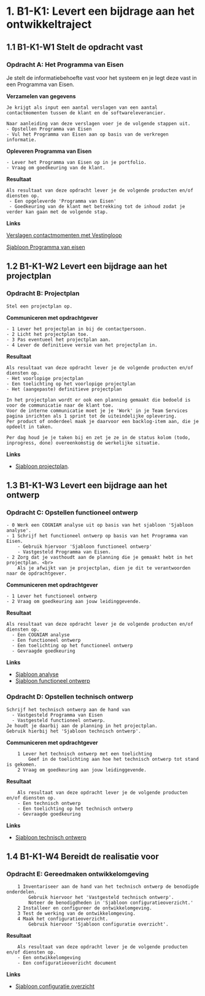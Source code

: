 # 1. B1-K1: Levert een bijdrage aan het ontwikkeltraject 

## 1.1 B1-K1-W1 Stelt de opdracht vast

### Opdracht A: Het Programma van Eisen 

Je stelt de informatiebehoefte vast voor het systeem en je legt deze vast in een Programma van Eisen.  
 
__Verzamelen van gegevens__

    Je krijgt als input een aantal verslagen van een aantal contactmomenten tussen de klant en de softwareleverancier. 

    Naar aanleiding van deze verslagen voer je de volgende stappen uit.
    - Opstellen Programma van Eisen 
    - Vul het Programma van Eisen aan op basis van de verkregen informatie.  

 
__Opleveren Programma van Eisen__ 
  
    - Lever het Programma van Eisen op in je portfolio.  
    - Vraag om goedkeuring van de klant. 
 
__Resultaat__ 

    Als resultaat van deze opdracht lever je de volgende producten en/of diensten op. 
     - Een opgeleverde 'Programma van Eisen' 
     - Goedkeuring van de klant met betrekking tot de inhoud zodat je verder kan gaan met de volgende stap. 

__Links__

[Verslagen contactmomenten met Vestingloop](https://elo.kw1c.nl/CMS/Studie/811%20ICT-Academie/811%20VakkenInhoud/%5BB.17%20MUL%5D%20Multidisciplinair%20project/25187%20%C2%A0%20Applicatie-%20en%20mediaontwikkelaar/Periode%2008/Projecten/Vestingloop%2025187/Vestingloop.docx)

[Sjabloon Programma van eisen](https://elo.kw1c.nl/CMS/Studie/811%20ICT-Academie/811%20VakkenInhoud/%5BB.17%20MUL%5D%20Multidisciplinair%20project/25187%20%C2%A0%20Applicatie-%20en%20mediaontwikkelaar/Periode%2008/Projecten/Vestingloop%2025187/Sjabloon%20Programma%20van%20Eisen.docx) 

## 1.2 B1-K1-W2 Levert een bijdrage aan het projectplan

### Opdracht B: Projectplan

    Stel een projectplan op. 
 
__Communiceren met opdrachtgever__ 
    
    - 1 Lever het projectplan in bij de contactpersoon. 
    - 2 Licht het projectplan toe. 
    - 3 Pas eventueel het projectplan aan. 
    - 4 Lever de definitieve versie van het projectplan in. 
 
__Resultaat__ 
        
    Als resultaat van deze opdracht lever je de volgende producten en/of diensten op. 
    - Het voorlopige projectplan
    - Een toelichting op het voorlopige projectplan
    - Het (aangepaste) definitieve projectplan 

    In het projectplan wordt er ook een planning gemaakt die bedoeld is voor de communicatie naar de klant toe.
    Voor de interne communicatie moet je je 'Work' in je Team Services pagina inrichten als 1 sprint tot de uiteindelijke oplevering.
    Per product of onderdeel maak je daarvoor een backlog-item aan, die je opdeelt in taken.

    Per dag houd je je taken bij en zet je ze in de status kolom (todo, inprogress, done) overeenkomstig de werkelijke situatie.

__Links__

   - [Sjabloon projectplan](https://elo.kw1c.nl/CMS/Studie/811%20ICT-Academie/811%20VakkenInhoud/%5BB.17%20MUL%5D%20Multidisciplinair%20project/25187%20%C2%A0%20Applicatie-%20en%20mediaontwikkelaar/Periode%2008/Projecten/Vestingloop%2025187/Sjabloon%20projectplan.docx).  
 
## 1.3 B1-K1-W3 Levert een bijdrage aan het ontwerp


### Opdracht C: Opstellen functioneel ontwerp
 
    - 0 Werk een COGNIAM analyse uit op basis van het sjabloon 'Sjabloon analyse'.
    - 1 Schrijf het functioneel ontwerp op basis van het Programma van Eisen. 
        - Gebruik hiervoor 'Sjabloon functioneel ontwerp' 
        - Vastgesteld Programma van Eisen. 
    - 2 Zorg dat je vasthoudt aan de planning die je gemaakt hebt in het projectplan. <br> 
        Als je afwijkt van je projectplan, dien je dit te verantwoorden naar de opdrachtgever. 
 
__Communiceren met opdrachtgever__
 
    - 1 Lever het functioneel ontwerp
    - 2 Vraag om goedkeuring aan jouw leidinggevende. 
 
__Resultaat__
 
    Als resultaat van deze opdracht lever je de volgende producten en/of diensten op. 
      - Een COGNIAM analyse
      - Een functioneel ontwerp
      - Een toelichting op het functioneel ontwerp
      - Gevraagde goedkeuring 

__Links__

   - [Sjabloon analyse](https://elo.kw1c.nl/CMS/Studie/811%20ICT-Academie/811%20VakkenInhoud/%5BB.17%20MUL%5D%20Multidisciplinair%20project/25187%20%C2%A0%20Applicatie-%20en%20mediaontwikkelaar/Periode%2008/Projecten/Vestingloop%2025187/Analyse%20sjabloon.xlsx)
   - [Sjabloon functioneel ontwerp](https://elo.kw1c.nl/CMS/Studie/811%20ICT-Academie/811%20VakkenInhoud/%5BB.17%20MUL%5D%20Multidisciplinair%20project/25187%20%C2%A0%20Applicatie-%20en%20mediaontwikkelaar/Periode%2008/Projecten/Vestingloop%2025187/Sjabloon%20functioneel%20ontwerp.docx)

### Opdracht D: Opstellen technisch ontwerp 

    Schrijf het technisch ontwerp aan de hand van 
      - Vastgesteld Programma van Eisen
      - Vastgesteld functioneel ontwerp. 
    Je houdt je daarbij aan de planning in het projectplan. 
    Gebruik hierbij het 'Sjabloon technisch ontwerp'. 
 
__Communiceren met opdrachtgever__

        1 Lever het technisch ontwerp met een toelichting
            Geef in de toelichting aan hoe het technisch ontwerp tot stand is gekomen. 
        2 Vraag om goedkeuring aan jouw leidinggevende. 
 
__Resultaat__
 
        Als resultaat van deze opdracht lever je de volgende producten en/of diensten op. 
        - Een technisch ontwerp
        - Een toelichting op het technisch ontwerp
        - Gevraagde goedkeuring 
 
__Links__

- [Sjabloon technisch ontwerp](https://elo.kw1c.nl/CMS/Studie/811%20ICT-Academie/811%20VakkenInhoud/%5BB.17%20MUL%5D%20Multidisciplinair%20project/25187%20%C2%A0%20Applicatie-%20en%20mediaontwikkelaar/Periode%2008/Projecten/Vestingloop%2025187/Sjabloon%20technisch%20ontwerp.docx)

## 1.4 B1-K1-W4 Bereidt de realisatie voor

### Opdracht E: Gereedmaken ontwikkelomgeving 

        1 Inventariseer aan de hand van het technisch ontwerp de benodigde onderdelen. 
            Gebruik hiervoor het 'Vastgesteld technisch ontwerp'. 
            Noteer de benodigdheden in 'Sjabloon configuratieoverzicht.' 
        2 Installeer en configureer de ontwikkelomgeving. 
        3 Test de werking van de ontwikkelomgeving. 
        4 Maak het configuratieoverzicht. 
            Gebruik hiervoor 'Sjabloon configuratie overzicht'. 

__Resultaat__ 

        Als resultaat van deze opdracht lever je de volgende producten en/of diensten op. 
        - Een ontwikkelomgeving
        - Een configuratieoverzicht document 
 
__Links__

- [Sjabloon configuratie overzicht](https://elo.kw1c.nl/CMS/Studie/811%20ICT-Academie/811%20VakkenInhoud/%5BB.17%20MUL%5D%20Multidisciplinair%20project/25187%20%C2%A0%20Applicatie-%20en%20mediaontwikkelaar/Periode%2008/Projecten/Vestingloop%2025187/Sjabloon%20configuratieoverzicht.docx)

